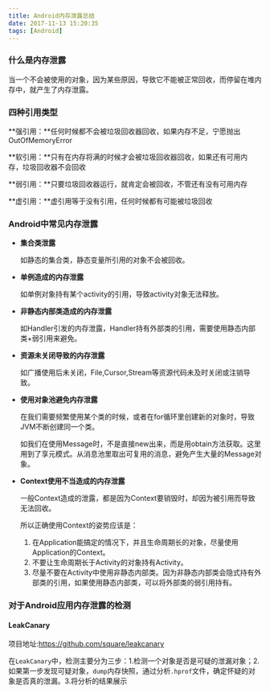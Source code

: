 ```yaml
---
title: Android内存泄露总结
date: 2017-11-13 15:20:35
tags: [Android]
---
```


### 什么是内存泄露

当一个不会被使用的对象，因为某些原因，导致它不能被正常回收，而停留在堆内存中，就产生了内存泄露。

### 四种引用类型

**强引用：**任何时候都不会被垃圾回收器回收，如果内存不足，宁愿抛出OutOfMemoryError

**软引用：**只有在内存将满的时候才会被垃圾回收器回收，如果还有可用内存，垃圾回收器不会回收

**弱引用：**只要垃圾回收器运行，就肯定会被回收，不管还有没有可用内存

**虚引用：**虚引用等于没有引用，任何时候都有可能被垃圾回收

### Android中常见内存泄露

* **集合类泄露**

  如静态的集合类，静态变量所引用的对象不会被回收。

* **单例造成的内存泄露**

  如单例对象持有某个activity的引用，导致activity对象无法释放。

* **非静态内部类造成的内存泄露**

  如Handler引发的内存泄露，Handler持有外部类的引用，需要使用静态内部类+弱引用来避免。

* **资源未关闭导致的内存泄露**

  如广播使用后未关闭，File,Cursor,Stream等资源代码未及时关闭或注销导致。

* **使用对象池避免内存泄露**

  在我们需要频繁使用某个类的时候，或者在for循环里创建新的对象时，导致JVM不断创建同一个类。

  如我们在使用Message时，不是直接new出来，而是用obtain方法获取。这里用到了享元模式。从消息池里取出可复用的消息，避免产生大量的Message对象。

* **Context使用不当造成的内存泄露**

  一般Context造成的泄露，都是因为Context要销毁时，却因为被引用而导致无法回收。

  所以正确使用Context的姿势应该是：

  1. 在Application能搞定的情况下，并且生命周期长的对象，尽量使用Application的Context。
  2. 不要让生命周期长于Activity的对象持有Activity。
  3. 尽量不要在Activity中使用非静态内部类。因为非静态内部类会隐式持有外部类的引用，如果使用静态内部类，可以将外部类的弱引用持有。

### 对于Android应用内存泄露的检测

#### LeakCanary 

项目地址:https://github.com/square/leakcanary

在`LeakCanary`中，检测主要分为三步：1.检测一个对象是否是可疑的泄漏对象；2.如果第一步发现可疑对象，`dump`内存快照，通过分析`.hprof`文件，确定怀疑的对象是否真的泄漏。3.将分析的结果展示